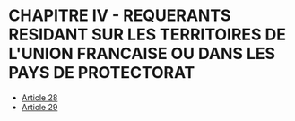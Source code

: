 # CHAPITRE IV - REQUERANTS RESIDANT SUR LES TERRITOIRES DE L'UNION FRANCAISE OU DANS LES PAYS DE PROTECTORAT

- [Article 28](article-28.md)
- [Article 29](article-29.md)
